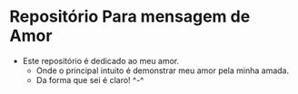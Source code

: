# Repositório Para mensagem de Amor

- Este repositório é dedicado ao meu amor.
    - Onde o principal intuito é demonstrar meu amor pela minha amada.
    - Da forma que sei é claro! ^-^ 
